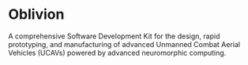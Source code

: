 # Oblivion
A comprehensive Software Development Kit for the design, rapid prototyping, and manufacturing of advanced Unmanned Combat Aerial Vehicles (UCAVs) powered by advanced neuromorphic computing.
